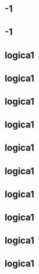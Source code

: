 # -1
# -1
# logica1
# logica1
# logica1
# logica1
# logica1
# logica1
# logica1
# logica1
# logica1
# logica1

